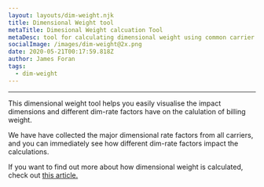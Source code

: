 ```yaml
---
layout: layouts/dim-weight.njk
title: Dimensional Weight tool
metaTitle: Dimesional Weight calcuation Tool
metaDesc: tool for calculating dimensional weight using common carrier rate factors, with some cool visualisations included using CSS and a little Javascript
socialImage: /images/dim-weight@2x.png
date: 2020-05-21T00:17:59.818Z
author: James Foran
tags:
  - dim-weight
---
```

---
This dimensional weight tool helps you easily visualise the impact dimensions and different dim-rate factors have on the calulation of billing weight.

We have have collected the major dimensional rate factors from all carriers, and you can immediately see how different dim-rate factors impact the calculations. 

If you want to find out more about how dimensional weight is calculated, check out [this article.](/posts/dimensional-weight-in-depth/)
